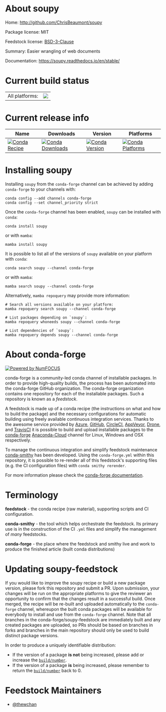 About soupy
===========

Home: http://github.com/ChrisBeaumont/soupy

Package license: MIT

Feedstock license: [BSD-3-Clause](https://github.com/conda-forge/soupy-feedstock/blob/main/LICENSE.txt)

Summary: Easier wrangling of web documents

Documentation: https://soupy.readthedocs.io/en/stable/

Current build status
====================


<table><tr><td>All platforms:</td>
    <td>
      <a href="https://dev.azure.com/conda-forge/feedstock-builds/_build/latest?definitionId=17664&branchName=main">
        <img src="https://dev.azure.com/conda-forge/feedstock-builds/_apis/build/status/soupy-feedstock?branchName=main">
      </a>
    </td>
  </tr>
</table>

Current release info
====================

| Name | Downloads | Version | Platforms |
| --- | --- | --- | --- |
| [![Conda Recipe](https://img.shields.io/badge/recipe-soupy-green.svg)](https://anaconda.org/conda-forge/soupy) | [![Conda Downloads](https://img.shields.io/conda/dn/conda-forge/soupy.svg)](https://anaconda.org/conda-forge/soupy) | [![Conda Version](https://img.shields.io/conda/vn/conda-forge/soupy.svg)](https://anaconda.org/conda-forge/soupy) | [![Conda Platforms](https://img.shields.io/conda/pn/conda-forge/soupy.svg)](https://anaconda.org/conda-forge/soupy) |

Installing soupy
================

Installing `soupy` from the `conda-forge` channel can be achieved by adding `conda-forge` to your channels with:

```
conda config --add channels conda-forge
conda config --set channel_priority strict
```

Once the `conda-forge` channel has been enabled, `soupy` can be installed with `conda`:

```
conda install soupy
```

or with `mamba`:

```
mamba install soupy
```

It is possible to list all of the versions of `soupy` available on your platform with `conda`:

```
conda search soupy --channel conda-forge
```

or with `mamba`:

```
mamba search soupy --channel conda-forge
```

Alternatively, `mamba repoquery` may provide more information:

```
# Search all versions available on your platform:
mamba repoquery search soupy --channel conda-forge

# List packages depending on `soupy`:
mamba repoquery whoneeds soupy --channel conda-forge

# List dependencies of `soupy`:
mamba repoquery depends soupy --channel conda-forge
```


About conda-forge
=================

[![Powered by
NumFOCUS](https://img.shields.io/badge/powered%20by-NumFOCUS-orange.svg?style=flat&colorA=E1523D&colorB=007D8A)](https://numfocus.org)

conda-forge is a community-led conda channel of installable packages.
In order to provide high-quality builds, the process has been automated into the
conda-forge GitHub organization. The conda-forge organization contains one repository
for each of the installable packages. Such a repository is known as a *feedstock*.

A feedstock is made up of a conda recipe (the instructions on what and how to build
the package) and the necessary configurations for automatic building using freely
available continuous integration services. Thanks to the awesome service provided by
[Azure](https://azure.microsoft.com/en-us/services/devops/), [GitHub](https://github.com/),
[CircleCI](https://circleci.com/), [AppVeyor](https://www.appveyor.com/),
[Drone](https://cloud.drone.io/welcome), and [TravisCI](https://travis-ci.com/)
it is possible to build and upload installable packages to the
[conda-forge](https://anaconda.org/conda-forge) [Anaconda-Cloud](https://anaconda.org/)
channel for Linux, Windows and OSX respectively.

To manage the continuous integration and simplify feedstock maintenance
[conda-smithy](https://github.com/conda-forge/conda-smithy) has been developed.
Using the ``conda-forge.yml`` within this repository, it is possible to re-render all of
this feedstock's supporting files (e.g. the CI configuration files) with ``conda smithy rerender``.

For more information please check the [conda-forge documentation](https://conda-forge.org/docs/).

Terminology
===========

**feedstock** - the conda recipe (raw material), supporting scripts and CI configuration.

**conda-smithy** - the tool which helps orchestrate the feedstock.
                   Its primary use is in the construction of the CI ``.yml`` files
                   and simplify the management of *many* feedstocks.

**conda-forge** - the place where the feedstock and smithy live and work to
                  produce the finished article (built conda distributions)


Updating soupy-feedstock
========================

If you would like to improve the soupy recipe or build a new
package version, please fork this repository and submit a PR. Upon submission,
your changes will be run on the appropriate platforms to give the reviewer an
opportunity to confirm that the changes result in a successful build. Once
merged, the recipe will be re-built and uploaded automatically to the
`conda-forge` channel, whereupon the built conda packages will be available for
everybody to install and use from the `conda-forge` channel.
Note that all branches in the conda-forge/soupy-feedstock are
immediately built and any created packages are uploaded, so PRs should be based
on branches in forks and branches in the main repository should only be used to
build distinct package versions.

In order to produce a uniquely identifiable distribution:
 * If the version of a package **is not** being increased, please add or increase
   the [``build/number``](https://docs.conda.io/projects/conda-build/en/latest/resources/define-metadata.html#build-number-and-string).
 * If the version of a package **is** being increased, please remember to return
   the [``build/number``](https://docs.conda.io/projects/conda-build/en/latest/resources/define-metadata.html#build-number-and-string)
   back to 0.

Feedstock Maintainers
=====================

* [@thewchan](https://github.com/thewchan/)

